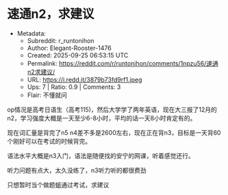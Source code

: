 # 速通n2，求建议

- Metadata:
  - Subreddit: r_runtonihon
  - Author: Elegant-Rooster-1476
  - Created: 2025-09-25 06:53:15 UTC
  - Permalink: https://reddit.com/r/runtonihon/comments/1npzu56/速通n2求建议/
  - URL: https://i.redd.it/3879b73fd9rf1.jpeg
  - Ups: 7 | Ratio: 0.9 | Comments: 3
  - Flair: 不懂就问


op情况是高考日语生（高考115)，然后大学学了两年英语，现在大三报了12月的n2，学习强度大概是一天至少6-8小时，平均的话一天8小时肯定有的。

现在词汇量是背完了n5
n4差不多是2600左右，现在正在背n3，目标是一天背60个刚好可以在考试的时候背完。

语法水平大概是n3入门，语法是随便找的安宁的网课，听着感觉还行。

听力问题有点大，太久没练了，n3听力听的都很费劲

只想暂时当个做题蛆通过考试，求建议

